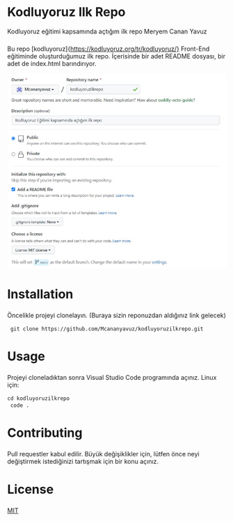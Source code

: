 # Kodluyoruz Ilk Repo
Kodluyoruz eğitimi kapsamında açtığım ilk repo Meryem Canan Yavuz
###

Bu repo [kodluyoruz]{https://kodluyoruz.org/tr/kodluyoruz/} Front-End eğitiminde oluşturduğumuz ilk repo. İçerisinde bir adet README dosyası, bir adet de index.html barındırıyor.

![]( https://github.com/Mcananyavuz/kodluyoruzilkrepo/blob/main/repo.JPG )

# Installation 
###
Öncelikle projeyi clonelayın. (Buraya sizin reponuzdan aldığınız link gelecek)
```
 git clone https://github.com/Mcananyavuz/kodluyoruzilkrepo.git
```
 
# Usage
###
Projeyi cloneladıktan sonra Visual Studio Code programında açınız.
Linux için:
```
cd kodluyoruzilkrepo
 code .
```

# Contributing
###
Pull requestler kabul edilir. Büyük değişiklikler için, lütfen önce neyi değiştirmek istediğinizi tartışmak için bir konu açınız.

# License
###
[MIT](https://choosealicense.com/licenses/mit/)
